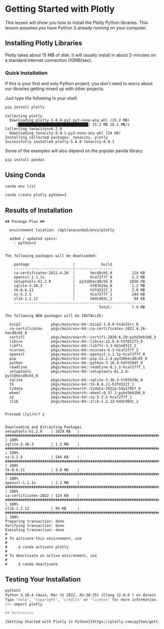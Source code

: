# Getting Started with Plotly

This lesson will show you how to install the Plotly Python libraries.  This lesson assumes you have Python 3 already running on your computer.

## Installing Plotly Libraries

Plotly takes about 15 MB of disk.  It will usually install in about 2-minutes on a standard internet connection (10MB/sec).

### Quick Installation

If this is your first and only Python project, you don't need to worry about our libraries getting mixed up with other projects.

Just type the following in your shell:

```sh
pip install plotly
```

```
Collecting plotly
  Downloading plotly-5.8.0-py2.py3-none-any.whl (15.2 MB)
     |████████████████████████████████| 15.2 MB 10.1 MB/s 
Collecting tenacity>=6.2.0
  Downloading tenacity-8.0.1-py3-none-any.whl (24 kB)
Installing collected packages: tenacity, plotly
Successfully installed plotly-5.8.0 tenacity-8.0.1
```

Some of the examples will also depend on the popular panda library:

```sh
pip install pandas
```

## Using Conda

```sh
conda env list
```

```sh
conda create plotly python=3
```

## Results of Installation

```
## Package Plan ##

  environment location: /opt/anaconda3/envs/plotly

  added / updated specs:
    - python=3


The following packages will be downloaded:

    package                    |            build
    ---------------------------|-----------------
    ca-certificates-2022.4.26  |       hecd8cb5_0         124 KB
    openssl-1.1.1o             |       hca72f7f_0         2.2 MB
    setuptools-61.2.0          |  py310hecd8cb5_0        1020 KB
    sqlite-3.38.3              |       h707629a_0         1.2 MB
    tk-8.6.11                  |       h3fd3227_1         3.0 MB
    xz-5.2.5                   |       hca72f7f_1         244 KB
    zlib-1.2.12                |       h4dc903c_2          94 KB
    ------------------------------------------------------------
                                           Total:         7.9 MB

The following NEW packages will be INSTALLED:

  bzip2              pkgs/main/osx-64::bzip2-1.0.8-h1de35cc_0
  ca-certificates    pkgs/main/osx-64::ca-certificates-2022.4.26-hecd8cb5_0
  certifi            pkgs/main/noarch::certifi-2020.6.20-pyhd3eb1b0_3
  libcxx             pkgs/main/osx-64::libcxx-12.0.0-h2f01273_0
  libffi             pkgs/main/osx-64::libffi-3.3-hb1e8313_2
  ncurses            pkgs/main/osx-64::ncurses-6.3-hca72f7f_2
  openssl            pkgs/main/osx-64::openssl-1.1.1o-hca72f7f_0
  pip                pkgs/main/osx-64::pip-21.2.4-py310hecd8cb5_0
  python             pkgs/main/osx-64::python-3.10.4-hdfd78df_0
  readline           pkgs/main/osx-64::readline-8.1.2-hca72f7f_1
  setuptools         pkgs/main/osx-64::setuptools-61.2.0-py310hecd8cb5_0
  sqlite             pkgs/main/osx-64::sqlite-3.38.3-h707629a_0
  tk                 pkgs/main/osx-64::tk-8.6.11-h3fd3227_1
  tzdata             pkgs/main/noarch::tzdata-2022a-hda174b7_0
  wheel              pkgs/main/noarch::wheel-0.37.1-pyhd3eb1b0_0
  xz                 pkgs/main/osx-64::xz-5.2.5-hca72f7f_1
  zlib               pkgs/main/osx-64::zlib-1.2.12-h4dc903c_2


Proceed ([y]/n)? y


Downloading and Extracting Packages
setuptools-61.2.0    | 1020 KB   | ######################################################################################################### | 100% 
sqlite-3.38.3        | 1.2 MB    | ######################################################################################################### | 100% 
xz-5.2.5             | 244 KB    | ######################################################################################################### | 100% 
tk-8.6.11            | 3.0 MB    | ######################################################################################################### | 100% 
openssl-1.1.1o       | 2.2 MB    | ######################################################################################################### | 100% 
ca-certificates-2022 | 124 KB    | ######################################################################################################### | 100% 
zlib-1.2.12          | 94 KB     | ######################################################################################################### | 100% 
Preparing transaction: done
Verifying transaction: done
Executing transaction: done
#
# To activate this environment, use
#
#     $ conda activate plotly
#
# To deactivate an active environment, use
#
#     $ conda deactivate
```

## Testing Your Installation

```sh
python3
Python 3.10.4 (main, Mar 31 2022, 03:38:35) [Clang 12.0.0 ] on darwin
Type "help", "copyright", "credits" or "license" for more information.
>>> import plotly

## References

[Getting Started with Plotly in Python](https://plotly.com/python/getting-started/)